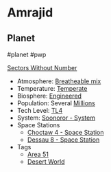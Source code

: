 # Amrajid
## Planet

#planet #pwp 

[Sectors Without Number](https://sectorswithoutnumber.com/sector/bfDcBzTtgpeyLUfwzjio/planet/5GSMyw7qFB50y5tb1UP3)

- Atmosphere: [Breatheable mix](../../../Gaming/StarsWithoutNumber/Breatheable%20Mix.md)
- Temperature: [Temperate](../../../Gaming/StarsWithoutNumber/Temperate.md)
- Biosphere: [Engineered](../../../Gaming/StarsWithoutNumber/Engineered.md)
- Population: Several [Millions](../../../Gaming/StarsWithoutNumber/Millions.md)
- Tech Level: [TL4](../../../Gaming/StarsWithoutNumber/TL4.md)
- System: [Soonoror - System](../../../Gaming/StarsWithoutNumber/PiratesWithoutPlunder/Soonoror%20-%20System.md)
- Space Stations
   - [Choctaw 4 - Space Station](../../../Gaming/StarsWithoutNumber/PiratesWithoutPlunder/Choctaw%204%20-%20Space%20Station.md)
   - [Dessau 8 - Space Station](../../../Gaming/StarsWithoutNumber/PiratesWithoutPlunder/Dessau%208%20-%20Space%20Station.md)
- Tags
   - [Area 51](../../../Gaming/StarsWithoutNumber/Area%2051.md)
   - [Desert World](../../../Gaming/StarsWithoutNumber/Desert%20World.md)

